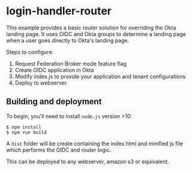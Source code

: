 # login-handler-router

This example provides a basic router solution for overriding the Okta landing page.  It uses OIDC and Okta groups to determine a landing page when a user goes directly to Okta's landing page.

Steps to configure:
1. Request Federation Broker mode feature flag
2. Create OIDC application in Okta
3. Modify index.js to provide your application and tenant configurations 
4. Deploy to webserver.

## Building and deployment

To begin, you'll need to install `node.js` version >10:

```console
$ npm install
$ npm run build
```

A `dist` folder will be create containing the index.html and minified js file which performs the OIDC and router logic.

This can be deployed to any webserver, amazon s3 or equivalent.
